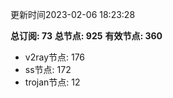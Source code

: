 更新时间2023-02-06 18:23:28

**总订阅: 73**
**总节点: 925**
**有效节点: 360**
- v2ray节点: 176
- ss节点: 172
- trojan节点: 12
